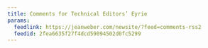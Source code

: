 ```yaml
---
title: Comments for Technical Editors’ Eyrie
params:
  feedlink: https://jeanweber.com/newsite/?feed=comments-rss2
  feedid: 2fea6635f27f4dcd59094502d0fc5299
---
```


